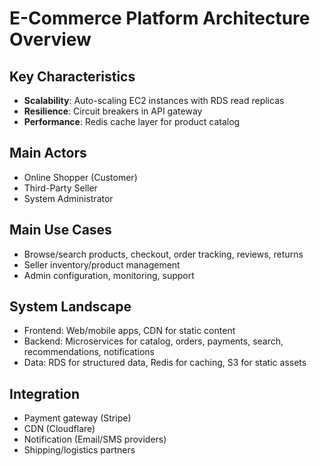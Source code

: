 # E-Commerce Platform Architecture Overview

## Key Characteristics

- **Scalability**: Auto-scaling EC2 instances with RDS read replicas
- **Resilience**: Circuit breakers in API gateway
- **Performance**: Redis cache layer for product catalog

## Main Actors

- Online Shopper (Customer)
- Third-Party Seller
- System Administrator

## Main Use Cases

- Browse/search products, checkout, order tracking, reviews, returns
- Seller inventory/product management
- Admin configuration, monitoring, support

## System Landscape

- Frontend: Web/mobile apps, CDN for static content
- Backend: Microservices for catalog, orders, payments, search, recommendations, notifications
- Data: RDS for structured data, Redis for caching, S3 for static assets

## Integration

- Payment gateway (Stripe)
- CDN (Cloudflare)
- Notification (Email/SMS providers)
- Shipping/logistics partners
